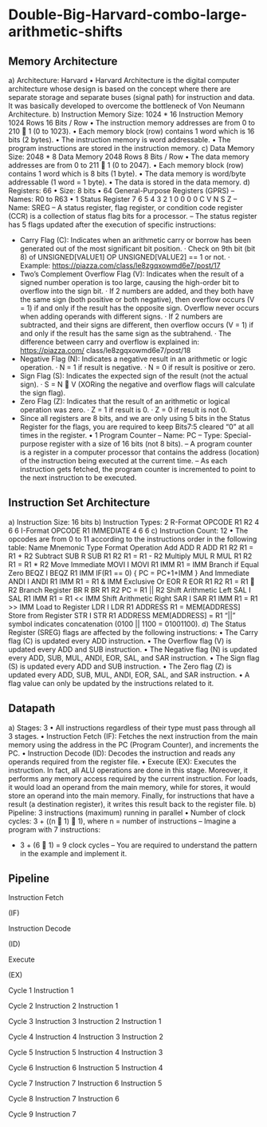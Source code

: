 # Double-Big-Harvard-combo-large-arithmetic-shifts
## Memory Architecture
a) Architecture: Harvard
• Harvard Architecture is the digital computer architecture whose design is based on the concept
where there are separate storage and separate buses (signal path) for instruction and
data. It was basically developed to overcome the bottleneck of Von Neumann Architecture.
b) Instruction Memory Size: 1024 * 16
Instruction Memory
1024
Rows
16 Bits / Row
• The instruction memory addresses are from 0 to 210 􀀀 1 (0 to 1023).
• Each memory block (row) contains 1 word which is 16 bits (2 bytes).
• The instruction memory is word addressable.
• The program instructions are stored in the instruction memory.
c) Data Memory Size: 2048 * 8
Data Memory
2048
Rows
8 Bits / Row
• The data memory addresses are from 0 to 211 􀀀 1 (0 to 2047).
• Each memory block (row) contains 1 word which is 8 bits (1 byte).
• The data memory is word/byte addressable (1 word = 1 byte).
• The data is stored in the data memory.
d) Registers: 66
• Size: 8 bits
• 64 General-Purpose Registers (GPRS)
– Names: R0 to R63
• 1 Status Register
7 6 5 4 3 2 1 0
0 0 0 C V N S Z
– Name: SREG
– A status register, flag register, or condition code register (CCR) is a collection of status
flag bits for a processor.
– The status register has 5 flags updated after the execution of specific instructions:
* Carry Flag (C): Indicates when an arithmetic carry or borrow has been generated out
of the most significant bit position.
· Check on 9th bit (bit 8) of UNSIGNED[VALUE1] OP UNSIGNED[VALUE2] ==
1 or not.
· Example: https://piazza.com/class/le8zgqxowmd6e7/post/17
* Two’s Complement Overflow Flag (V): Indicates when the result of a signed number
operation is too large, causing the high-order bit to overflow into the sign bit.
· If 2 numbers are added, and they both have the same sign (both positive or both
negative), then overflow occurs (V = 1) if and only if the result has the opposite
sign. Overflow never occurs when adding operands with different signs.
· If 2 numbers are subtracted, and their signs are different, then overflow occurs (V
= 1) if and only if the result has the same sign as the subtrahend.
· The difference between carry and overflow is explained in: https://piazza.com/
class/le8zgqxowmd6e7/post/18
* Negative Flag (N): Indicates a negative result in an arithmetic or logic operation.
· N = 1 if result is negative.
· N = 0 if result is positive or zero.
* Sign Flag (S): Indicates the expected sign of the result (not the actual sign).
· S = N  V (XORing the negative and overflow flags will calculate the sign flag).
* Zero Flag (Z): Indicates that the result of an arithmetic or logical operation was zero.
· Z = 1 if result is 0.
· Z = 0 if result is not 0.
* Since all registers are 8 bits, and we are only using 5 bits in the Status Register for
the flags, you are required to keep Bits7:5 cleared “0” at all times in the register.
• 1 Program Counter
– Name: PC
– Type: Special-purpose register with a size of 16 bits (not 8 bits).
– A program counter is a register in a computer processor that contains the address (location)
of the instruction being executed at the current time.
– As each instruction gets fetched, the program counter is incremented to point to the next
instruction to be executed.

## Instruction Set Architecture
a) Instruction Size: 16 bits
b) Instruction Types: 2
R-Format
OPCODE R1 R2
4 6 6
I-Format
OPCODE R1 IMMEDIATE
4 6 6
c) Instruction Count: 12
• The opcodes are from 0 to 11 according to the instructions order in the following table:
Name Mnemonic Type Format Operation
Add ADD R ADD R1 R2 R1 = R1 + R2
Subtract SUB R SUB R1 R2 R1 = R1 - R2
Multiply MUL R MUL R1 R2 R1 = R1 * R2
Move Immediate MOVI I MOVI R1 IMM R1 = IMM
Branch if Equal Zero BEQZ I BEQZ R1 IMM IF(R1 == 0) {
PC = PC+1+IMM }
And Immediate ANDI I ANDI R1 IMM R1 = R1 & IMM
Exclusive Or EOR R EOR R1 R2 R1 = R1  R2
Branch Register BR R BR R1 R2 PC = R1 || R2
Shift Arithmetic Left SAL I SAL R1 IMM R1 = R1 << IMM
Shift Arithmetic Right SAR I SAR R1 IMM R1 = R1 >> IMM
Load to Register LDR I LDR R1 ADDRESS R1 = MEM[ADDRESS]
Store from Register STR I STR R1 ADDRESS MEM[ADDRESS] = R1
“||” symbol indicates concatenation (0100 || 1100 = 01001100).
d) The Status Register (SREG) flags are affected by the following instructions:
• The Carry flag (C) is updated every ADD instruction.
• The Overflow flag (V) is updated every ADD and SUB instruction.
• The Negative flag (N) is updated every ADD, SUB, MUL, ANDI, EOR, SAL, and SAR
instruction.
• The Sign flag (S) is updated every ADD and SUB instruction.
• The Zero flag (Z) is updated every ADD, SUB, MUL, ANDI, EOR, SAL, and SAR instruction.
• A flag value can only be updated by the instructions related to it.

## Datapath
a) Stages: 3
• All instructions regardless of their type must pass through all 3 stages.
• Instruction Fetch (IF): Fetches the next instruction from the main memory using the
address in the PC (Program Counter), and increments the PC.
• Instruction Decode (ID): Decodes the instruction and reads any operands required from
the register file.
• Execute (EX): Executes the instruction. In fact, all ALU operations are done in this stage.
Moreover, it performs any memory access required by the current instruction. For loads, it
would load an operand from the main memory, while for stores, it would store an operand into
the main memory. Finally, for instructions that have a result (a destination register), it writes
this result back to the register file.
b) Pipeline: 3 instructions (maximum) running in parallel
• Number of clock cycles: 3 + ((n 􀀀 1)  1), where n = number of instructions
– Imagine a program with 7 instructions:
* 3 + (6  1) = 9 clock cycles
– You are required to understand the pattern in the example and implement it.
## Pipeline
Instruction Fetch

(IF)

Instruction Decode

(ID)

Execute

(EX)

Cycle 1 Instruction 1

Cycle 2 Instruction 2 Instruction 1 

Cycle 3 Instruction 3 Instruction 2 Instruction 1

Cycle 4 Instruction 4 Instruction 3 Instruction 2

Cycle 5 Instruction 5 Instruction 4 Instruction 3

Cycle 6 Instruction 6 Instruction 5 Instruction 4

Cycle 7 Instruction 7 Instruction 6 Instruction 5

Cycle 8 Instruction 7 Instruction 6

Cycle 9 Instruction 7
